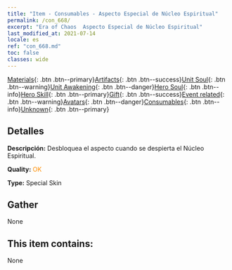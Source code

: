 ```yaml
---
title: "Item - Consumables - Aspecto Especial de Núcleo Espiritual"
permalink: /con_668/
excerpt: "Era of Chaos  Aspecto Especial de Núcleo Espiritual"
last_modified_at: 2021-07-14
locale: es
ref: "con_668.md"
toc: false
classes: wide
---
```

 [Materials](/ItemsES/){: .btn .btn--primary}[Artifacts](/ItemsES/Artifacts/){: .btn .btn--success}[Unit Soul](/ItemsES/UnitSoul/){: .btn .btn--warning}[Unit Awakening](/ItemsES/UnitAwakening/){: .btn .btn--danger}[Hero Soul](/ItemsES/HeroSoul/){: .btn .btn--info}[Hero Skill](/ItemsES/HeroSkill/){: .btn .btn--primary}[Gift](/ItemsES/Gift/){: .btn .btn--success}[Event related](/ItemsES/Events/){: .btn .btn--warning}[Avatars](/ItemsES/Avatars/){: .btn .btn--danger}[Consumables](/ItemsES/Consumables/){: .btn .btn--info}[Unknown](/ItemsES/Unknown/){: .btn .btn--primary}

## Detalles
 **Descripción:** Desbloquea el aspecto cuando se despierta el Núcleo Espiritual.

 **Quality:** <span style="color: #FF8C00">OK</span>

 **Type:** Special Skin

## Gather

  None

## This item contains:

  None

